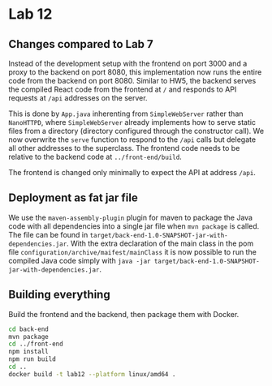 # Lab 12

## Changes compared to Lab 7

Instead of the development setup with the frontend on port 3000 and a proxy to the backend on port 8080, this implementation now runs the entire code from the backend on port 8080. Similar to HW5, the backend serves the compiled React code from the frontend at `/` and responds to API requests at `/api` addresses on the server.

This is done by `App.java` inherenting from `SimpleWebServer` rather than `NanoHTTPD`, where `SimpleWebServer` already implements how to serve static files from a directory (directory configured through the constructor call). We now overwrite the `serve` function to respond to the `/api` calls but delegate all other addresses to the superclass. The frontend code needs to be relative to the backend code at `../front-end/build`.

The frontend is changed only minimally to expect the API at address `/api`.


## Deployment as fat jar file

We use the `maven-assembly-plugin` plugin for maven to package the Java code with all dependencies into a single jar file when `mvn package` is called. The file can be found in `target/back-end-1.0-SNAPSHOT-jar-with-dependencies.jar`. With the extra declaration of the main class in the pom file `configuration/archive/maifest/mainClass` it is now possible to run the compiled Java code simply with `java -jar target/back-end-1.0-SNAPSHOT-jar-with-dependencies.jar`.

## Building everything

Build the frontend and the backend, then package them with Docker.

```sh
cd back-end
mvn package
cd ../front-end
npm install
npm run build
cd ..
docker build -t lab12 --platform linux/amd64 .
```
